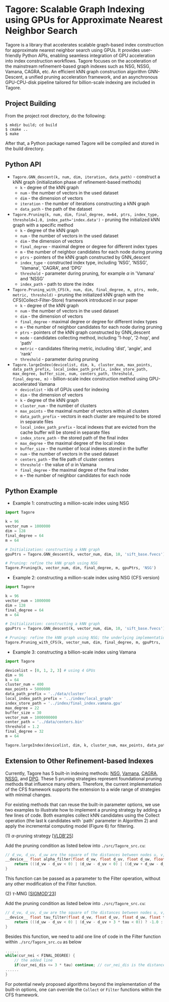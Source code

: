 Tagore: Scalable Graph Indexing using GPUs for Approximate Nearest Neighbor Search
===============================================================================
Tagore is a library that accelerates scalable graph-based index construction for approximate nearest neighbor search using GPUs. It provides user-friendly Python APIs, enabling seamless integration of GPU acceleration into index construction workflows. 
Tagore focuses on the acceleration of the mainstream refinement-based graph indexes such as NSG, NSSG, Vamana, CAGRA, etc. An efficient kNN graph construction algorithm GNN-Descent, a unified pruning acceleration framework, and an asynchronous GPU-CPU-disk pipeline tailored for billion-scale indexing are included in Tagore. 

Project Building
-------------------------------------------------------------------------------
From the project root directory, do the following:

```
$ mkdir build; cd build
$ cmake ..
$ make
```
After that, a Python package named Tagore will be compiled and stored in the build directory. 

Python API
-------------------------------------------------------------------------------
* `Tagore.GNN_descent(k, num, dim, iteration, data_path)` - construct a kNN graph (initialization phase of refinement-based methods)
  * `k` - degree of the kNN graph
  * `num` - the number of vectors in the used dataset
  * `dim` - the dimension of vectors
  * `iteration` - the number of iterations constructing a kNN graph
  * `data_path` - the path of the dataset
* `Tagore.Pruning(k, num, dim, final_degree, m=64, ptrs, index_type, threshold=1.0, index_path='index.data')` - pruning the initialized kNN graph with a specific method
  * `k` - degree of the kNN graph
  * `num` - the number of vectors in the used dataset
  * `dim` - the dimension of vectors
  * `final_degree` - maximal degree or degree for different index types
  * `m` - the number of neighbor candidates for each node during pruning
  * `ptrs` - pointers of the kNN graph constructed by GNN_descent
  * `index_type` - constructed index type, including 'NSG', 'NSSG', 'Vamana', 'CAGRA', and 'DPG'
  * `threshold` - parameter during pruning, for example $\alpha$ in 'Vamana' and 'NSSG'
  * `index_path` - path to store the index
* `Tagore.Pruning_with_CFS(k, num, dim, final_degree, m, ptrs, mode, metric, threshold)` - pruning the initialized kNN graph with the CFS(Collect-Filter-Store) framework introduced in our paper
  * `k` - degree of the kNN graph
  * `num` - the number of vectors in the used dataset
  * `dim` - the dimension of vectors
  * `final_degree` - maximal degree or degree for different index types
  * `m` - the number of neighbor candidates for each node during pruning
  * `ptrs` - pointers of the kNN graph constructed by GNN_descent
  * `mode` - candidates collecting method, including '1-hop', '2-hop', and 'path'
  * `metric` - candidates filtering metric, including 'dist', 'angle', and 'rank'
  * `threshold` - parameter during pruning
* `Tagore.largeIndex(devicelist, dim, k, cluster_num, max_points, data_path_prefix, local_index_path_prefix, index_store_path, max_degree, buffer_size, num, centers_path, threshold, final_degree, m)` - billion-scale index construction method using GPU-accelerated Vamana
  * `devicelist` - ids of GPUs used for indexing
  * `dim` - the dimension of vectors
  * `k` - degree of the kNN graph
  * `cluster_num` - the number of clusters
  * `max_points` - the maximal number of vectors within all clusters
  * `data_path_prefix` - vectors in each cluster are required to be stored in separate files
  * `local_index_path_prefix` - local indexes that are evicted from the cache buffer will be stored in separate files
  *  `index_store_path` - the stored path of the final index
  *  `max_degree` - the maximal degree of the local index
  *  `buffer_size` - the number of local indexes stored in the buffer
  *  `num` -  the number of vectors in the used dataset
  *  `centers_path` - the file path of cluster centers
  *  `threshold` - the value of $\alpha$ in Vamana
  *  `final_degree` - the maximal degree of the final index
  *  `m` - the number of neighbor candidates for each node

 Python Example
 -------------------------------------------------------------------------------
 * Example 1: constructing a million-scale index using NSG 
 ```python
import Tagore

k = 96
vector_num = 1000000
dim = 128
final_degree = 64
m = 64

# Initialization: constructing a kNN graph
gpuPtrs = Tagore.GNN_descent(k, vector_num, dim, 10, 'sift_base.fvecs')

# Pruning: refine the kNN graph using NSG
Tagore.Pruning(k, vector_num, dim, final_degree, m, gpuPtrs, 'NSG')
```

 * Example 2: constructing a million-scale index using NSG (CFS version) 
 ```python
import Tagore

k = 96
vector_num = 1000000
dim = 128
final_degree = 64
m = 64

# Initialization: constructing a kNN graph
gpuPtrs = Tagore.GNN_descent(k, vector_num, dim, 10, 'sift_base.fvecs')

# Pruning: refine the kNN graph using NSG; the underlying implementation follows the CFS procedure 
Tagore.Pruning_with_CFS(k, vector_num, dim, final_degree, m, gpuPtrs, 'path', 'dist', 1.0)
```

* Example 3: constructing a billion-scale index using Vamana
```python
import Tagore

devicelist = [0, 1, 2, 3] # using 4 GPUs
dim = 96
k = 64
cluster_num = 400
max_points = 5000000
data_path_prefix = '../data/cluster'
local_index_path_prefix = '../index/local_graph'
index_store_path = '../index/final_index.vamana.gpu'
max_degree = 22
buffer_size = 30
vector_num = 1000000000
center_path = '../data/centers.bin'
threshold = 1.2
final_degree = 32
m = 64

Tagore.largeIndex(devicelist, dim, k, cluster_num, max_points, data_path_prefix, local_index_path_prefix, index_store_path, max_degree, buffer_size, vector_num, center_path, threshold, final_degree, m)
```

Extension to Other Refinement-based Indexes
-------------------------------------------------------------------------------
Currently, Tagore has 5 built-in indexing methods: [NSG](https://www.vldb.org/pvldb/vol12/p461-fu.pdf), [Vamana](https://papers.nips.cc/paper_files/paper/2019/hash/09853c7fb1d3f8ee67a61b6bf4a7f8e6-Abstract.html), [CAGRA](https://arxiv.org/abs/2308.15136), [NSSG](https://arxiv.org/abs/1907.06146), and [DPG](https://ieeexplore.ieee.org/document/8681160). These 5 pruning strategies represent foundational pruning methods that influence many others. Therefore, the current implementation of the CFS framework supports the extension to a wide range of strategies with minimal changes.  

For existing methods that can reuse the built-in parameter options, we use two examples to illustrate how to implement a pruning strategy by adding a few lines of code. Both examples collect kNN candidates using the Collect operation (the last k candidates with `path' parameter in Algorithm 2) and apply the incremental computing model (Figure 6) for filtering. 

(1) $\alpha$-pruning strategy [[VLDB'25](https://arxiv.org/abs/2410.01231)] 

Add the pruning condition as listed below into `./src/Tagore_src.cu`:
```cpp
// d_vw, d_uv, d_uw are the square of the distances between nodes u, v, w; threshold = cos(alpha)
__device__ float alpha_filter(float d_vw, float d_uv, float d_uw, float threshold){ 
    return (((d_vw - d_uv < 0) | (d_uw - d_uv < 0) | ((d_vw + d_uw - d_uv) / 2 / sqrt(d_vw * d_uw) < threshold)) ? -1.0 : 1.0);
}
```
  This function can be passed as a parameter to the Filter operation, without any other modification of the Filter function. 

(2) $\tau$-MNG [[SIGMOD'23](https://dl.acm.org/doi/abs/10.1145/3588908)]

Add the pruning condition as listed below into `./src/Tagore_src.cu`:
```cpp
// d_vw, d_uv, d_uw are the square of the distances between nodes u, v, w; tau is a parameter set by the user
__device__ float tau_filter(float d_vw, float d_uv, float d_uw, float tau){ 
    return (((d_uw - d_uv < 0) | (d_vw - d_uv + 3 * tau < 0)) ? -1.0 : 1.0);
}
```
  Besides this function, we need to add one line of code in the Filter function within `./src/Tagore_src.cu` as below  
```cpp
......
while(cur_nei < FINAL_DEGREE) {
    // the added line
    if(cur_nei_dis <= 3 * tau) continue; // cur_nei_dis is the distance between nodes u and v
......
}
```
For potential newly proposed algorithms beyond the implementation of the built-in options, one can override the `Collect` or `Filter` functions within the CFS framework. 
